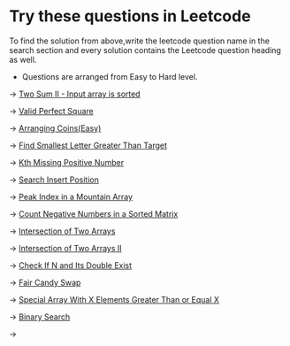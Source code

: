   # Try these questions in Leetcode 

To find the solution from above,write the leetcode question name in the search section and every solution contains the Leetcode question heading as well.

* Questions are arranged from Easy to Hard level.

-> [Two Sum II - Input array is sorted](https://leetcode.com/problems/two-sum-ii-input-array-is-sorted/)

-> [Valid Perfect Square](https://leetcode.com/problems/valid-perfect-square/)

-> [Arranging Coins(Easy)](https://leetcode.com/problems/arranging-coins/)

-> [Find Smallest Letter Greater Than Target](https://leetcode.com/problems/find-smallest-letter-greater-than-target/)

-> [Kth Missing Positive Number](https://leetcode.com/problems/kth-missing-positive-number/)

-> [Search Insert Position](https://leetcode.com/problems/search-insert-position/)

-> [Peak Index in a Mountain Array](https://leetcode.com/problems/peak-index-in-a-mountain-array/)

-> [Count Negative Numbers in a Sorted Matrix](https://leetcode.com/problems/count-negative-numbers-in-a-sorted-matrix/)

-> [Intersection of Two Arrays](https://leetcode.com/problems/intersection-of-two-arrays/)

-> [Intersection of Two Arrays II](https://leetcode.com/problems/intersection-of-two-arrays-ii/)

-> [Check If N and Its Double Exist
](https://leetcode.com/problems/check-if-n-and-its-double-exist/)

-> [Fair Candy Swap
](https://leetcode.com/problems/fair-candy-swap/description/)

-> [Special Array With X Elements Greater Than or Equal X](https://leetcode.com/problems/special-array-with-x-elements-greater-than-or-equal-x/)

-> [Binary Search](https://leetcode.com/problems/binary-search/)

-> []()

